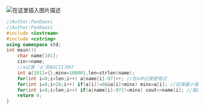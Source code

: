 ![在这里插入图片描述](https://pic.2ge.org/cdn/?url=https://img-blog.csdnimg.cn/82f021cd28284a0387830530dc97bef9.png?x-oss-process=image/watermark,type_ZHJvaWRzYW5zZmFsbGJhY2s,shadow_50,text_Q1NETiBA5r2Y6YGT54a5,size_20,color_FFFFFF,t_70,g_se,x_16)

```cpp
//Author:PanDaoxi
//Author:PanDaoxi
#include <iostream>
#include <cstring>
using namespace std;
int main(){
	char name[101];
	cin>>name;
	//a记录 'a'的ASCII为97
	int a[101]={},minx=100001,len=strlen(name);
	for(int i=0;i<len;i++) a[name[i]-97]++;	//在a中记录使用过 
	for(int i=0;i<26;i++) if(a[i]!=0&&a[i]<minx) minx=a[i]; //纪录最小值 
	for(int i=0;i<len;i++) if(a[name[i]-97]!=minx) cout<<name[i]; //输出除了最小值以外其他的字母 
	return 0;
} 
```

